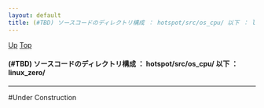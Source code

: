 ```yaml
---
layout: default
title: (#TBD) ソースコードのディレクトリ構成 ： hotspot/src/os_cpu/ 以下 ： linux_zero/
---
```

[Up](noNPfVR_fz.html) [Top](../index.html)

#### (#TBD) ソースコードのディレクトリ構成 ： hotspot/src/os_cpu/ 以下 ： linux_zero/

--- 
#Under Construction






